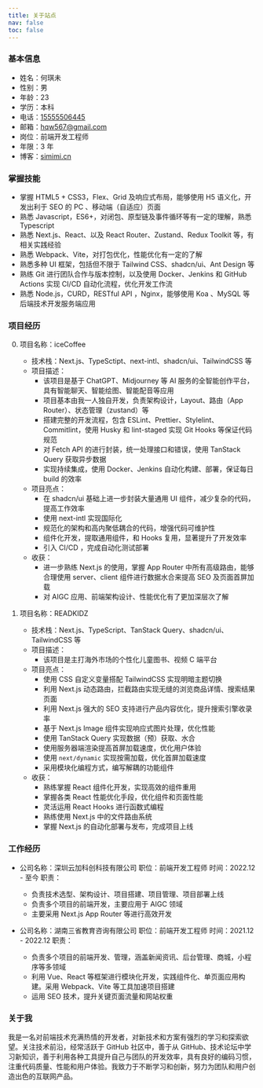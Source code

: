 ```yaml
---
title: 关于站点
nav: false
toc: false
---
```


### 基本信息

- 姓名：何琪未
- 性别：男
- 年龄：23
- 学历：本科
- 电话：[15555506445](tel:+8615555506445)
- 邮箱：[hqw567@gmail.com](mailto:hqw567@gmail.com)
- 岗位：前端开发工程师
- 年限：3 年
- 博客：[simimi.cn](simimi.cn)

### 掌握技能

- 掌握 HTML5 + CSS3，Flex、Grid 及响应式布局，能够使用 H5 语义化，开发出利于 SEO 的 PC 、移动端（自适应）页面
- 熟悉 Javascript，ES6+，对闭包、原型链及事件循环等有一定的理解，熟悉 Typescript
- 熟悉 Next.js、React、以及 React Router、Zustand、Redux Toolkit 等，有相关实践经验
- 熟悉 Webpack、Vite，对打包优化，性能优化有一定的了解
- 熟悉多种 UI 框架，包括但不限于 Tailwind CSS、shadcn/ui、Ant Design 等
- 熟练 Git 进行团队合作与版本控制，以及使用 Docker、Jenkins 和 GitHub Actions 实现 CI/CD 自动化流程，优化开发工作流
- 熟悉 Node.js，CURD，RESTful API ，Nginx，能够使用 Koa 、MySQL 等后端技术开发服务端应用

### 项目经历

0. 项目名称：iceCoffee

   - 技术栈：Next.js、TypeSctipt、next-intl、shadcn/ui、TailwindCSS 等
   - 项目描述：
     - 该项目是基于 ChatGPT、Midjourney 等 AI 服务的全智能创作平台，具有智能聊天、智能绘图、智能配音等应用
     - 项目基本由我一人独自开发，负责架构设计，Layout、路由（App Router）、状态管理（zustand）等
     - 搭建完整的开发流程，包含 ESLint、Prettier、Stylelint、Commitlint，使用 Husky 和 lint-staged 实现 Git Hooks 等保证代码规范
     - 对 Fetch API 的进行封装，统一处理接口和错误，使用 TanStack Query 获取异步数据
     - 实现持续集成，使用 Docker、Jenkins 自动化构建、部署，保证每日 build 的效率
   - 项目亮点：
     - 在 shadcn/ui 基础上进一步封装大量通用 UI 组件，减少复杂的代码，提高工作效率
     - 使用 next-intl 实现国际化
     - 规范化的架构和高内聚低耦合的代码，增强代码可维护性
     - 组件化开发，提取通用组件，和 Hooks 复用，显著提升了开发效率
     - 引入 CI/CD ，完成自动化测试部署
   - 收获：
     - 进一步熟练 Next.js 的使用，掌握 App Router 中所有高级路由，能够合理使用 server、client 组件进行数据水合来提高 SEO 及页面首屏加载
     - 对 AIGC 应用、前端架构设计、性能优化有了更加深层次了解

1. 项目名称：READKIDZ

   - 技术栈：Next.js、TypeScript、TanStack Query、shadcn/ui、TailwindCSS 等
   - 项目描述：
     - 该项目是主打海外市场的个性化儿童图书、视频 C 端平台
   - 项目亮点：
     - 使用 CSS 自定义变量搭配 TailwindCSS 实现明暗主题切换
     - 利用 Next.js 动态路由，拦截路由实现无缝的浏览商品详情、搜索结果页面
     - 利用 Next.js 强大的 SEO 支持进行产品内容优化，提升搜索引擎收录率
     - 基于 Next.js Image 组件实现响应式图片处理，优化性能
     - 使用 TanStack Query 实现数据（预）获取、水合
     - 使用服务器端渲染提高首屏加载速度，优化用户体验
     - 使用 `next/dynamic` 实现按需加载，优化首屏加载速度
     - 采用模块化编程方式，编写解耦的功能组件
   - 收获：
     - 熟练掌握 React 组件化开发，实现高效的组件重用
     - 掌握各类 React 性能优化手段，优化组件和页面性能
     - 灵活运用 React Hooks 进行函数式编程
     - 熟练使用 Next.js 中的文件路由系统
     - 掌握 Next.js 的自动化部署与发布，完成项目上线

### 工作经历

- 公司名称：深圳云加科创科技有限公司 职位：前端开发工程师 时间：2022.12 - 至今
  职责：

  - 负责技术选型、架构设计、项目搭建、项目管理、项目部署上线
  - 负责多个项目的前端开发，主要应用于 AIGC 领域
  - 主要采用 Next.js App Router 等进行高效开发

- 公司名称：湖南三省教育咨询有限公司 职位：前端开发工程师 时间：2021.12 - 2022.12
  职责：
  - 负责多个项目的前端开发、管理，涵盖新闻资讯、后台管理、商城，小程序等多领域
  - 利用 Vue、React 等框架进行模块化开发，实践组件化、单页面应用构建。采用 Webpack、Vite 等工具加速项目搭建
  - 运用 SEO 技术，提升关键页面流量和网站权重

### 关于我

我是一名对前端技术充满热情的开发者，对新技术和方案有强烈的学习和探索欲望。关注技术前沿，经常活跃于 GitHub 社区中，善于从 GitHub、技术论坛中学习新知识，善于利用各种工具提升自己与团队的开发效率，具有良好的编码习惯，注重代码质量、性能和用户体验。我致力于不断学习和创新，努力为团队和用户创造出色的互联网产品。
